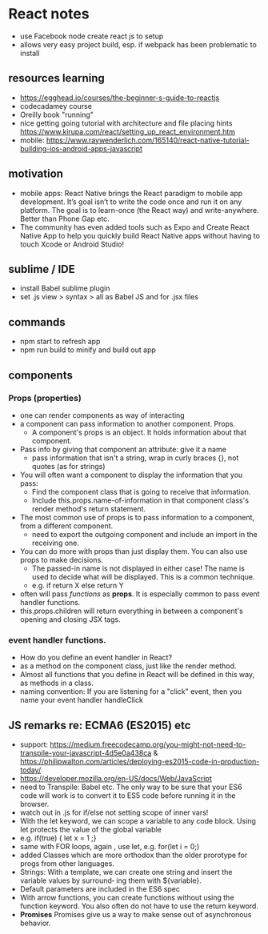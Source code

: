 # React notes

- use Facebook node create react js to setup
- allows very easy project build, esp. if webpack has been problematic to install

## resources learning
- https://egghead.io/courses/the-beginner-s-guide-to-reactjs
- codecadamey course
- Oreilly book "running"
- nice getting going tutorial with architecture and file placing hints https://www.kirupa.com/react/setting_up_react_environment.htm
- mobile: https://www.raywenderlich.com/165140/react-native-tutorial-building-ios-android-apps-javascript 

## motivation
- mobile apps: React Native brings the React paradigm to mobile app development. It’s goal isn’t to write the code once and run it on any platform. The goal is to learn-once (the React way) and write-anywhere. Better than Phone Gap etc. 
- The community has even added tools such as Expo and Create React Native App to help you quickly build React Native apps without having to touch Xcode or Android Studio!


## sublime / IDE
- install Babel sublime plugin
- set .js view > syntax > all as Babel JS and for .jsx files

## commands
- npm start to refresh app
- npm run build to minify and build out app

## components

### Props (properties)
- one can render components as way of interacting
- a component can pass information to another component. Props.
	- A component's props is an object. It holds information about that component.
- Pass info by giving that component an attribute: give it a name
	- pass information that isn't a string,  wrap in curly braces {}, not quotes (as for strings)
- You will often want a component to display the information that you pass:
	- Find the component class that is going to receive that information.
	- Include this.props.name-of-information in that component class's render method's return statement.
- The most common use of props is to pass information to a component, from a different component. 
	- need to export the outgoing component and include an import in the receiving one.
- You can do more with props than just display them. You can also use props to make decisions.
	- The passed-in name is not displayed in either case! The name is used to decide what will be displayed. This is a common technique.
	- e.g. if return X else return Y
- often will pass *functions* as **props**. It is especially common to pass event handler functions.
- this.props.children will return everything in between a component's opening and closing JSX tags.

### event handler functions.

- How do you define an event handler in React?
- as a method on the component class, just like the render method. 
- Almost all functions that you define in React will be defined in this way, as methods in a class.
- naming convention: If you are listening for a "click" event, then you name your event handler handleClick

## JS remarks re: ECMA6 (ES2015) etc
- support: https://medium.freecodecamp.org/you-might-not-need-to-transpile-your-javascript-4d5e0a438ca & https://philipwalton.com/articles/deploying-es2015-code-in-production-today/ 
- https://developer.mozilla.org/en-US/docs/Web/JavaScript
- need to Transpile: Babel etc. The only way to be sure that your ES6 code will work is to convert it to ES5 code before running it in the browser.
- watch out in .js for if/else not setting scope of inner vars!
- With the let keyword, we can scope a variable to any code block. Using let protects the value of the global variable
- e.g. if(true) { let x = 1 ;}
- same with FOR loops, again , use let, e.g. for(let i = 0;)
- added Classes which are more orthodox than the older prorotype for progs from other languages. 
- Strings: With a template, we can create one string and insert the variable values by surround‐ ing them with ${variable}.
- Default parameters are included in the ES6 spec
- With arrow functions, you can create functions without using the function keyword. You also often do not have to use the return keyword.
- **Promises** Promises give us a way to make sense out of asynchronous behavior. 


